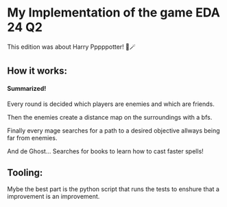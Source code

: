 # My Implementation of the game EDA 24 Q2
This edition was about Harry Pppppotter! 🧹🪄

## How it works:
#### Summarized!

Every round is decided which players are enemies and which are friends. 

Then the enemies create a distance map on the surroundings with a bfs.

Finally every mage searches for a path to a desired objective allways being far from enemies.

And de Ghost... Searches for books to learn how to cast faster spells!

## Tooling:
Mybe the best part is the python script that runs the tests to enshure that a improvement is an improvement.
